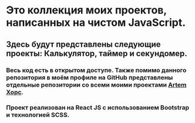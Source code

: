 # Это коллекция моих проектов, написанных на чистом JavaScript. 

## Здесь будут представлены следующие проекты: Калькулятор, таймер и секундомер.

### Весь код есть в открытом доступе. Также помимо данного репозитория в моём профиле на GitHub представлены отдельные репозитории со всеми моими проектами [Artem Xopc](https://github.com/artem-xopc).

### Проект реализован на React JS с использованием Bootstrap и технологией SCSS. 
